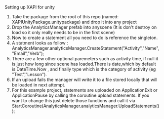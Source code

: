 Setting up XAPI for unity

1) Take the package from the root of this repo (named: XAPIUnityPackage.unitypackage) and drop it into any project <br>
2) Drop the AnalyticsManager prefab into anyscene (It is don't destroy on load so it only really needs to be in the first scene)
3) Now to create a statement all you need to do is reference the singleton.
4) A statment looks as follow : AnalyticsManager.analyticsManager.CreateStatement("Activity","Name","Email","Verb");
5) There are a few other optional paremeters such as activity time, if null it is just how long since scene has loaded.There is date,which by default is DateTime.Now , and finally type which is the category of activity (eg "Test","Lesson").
6) If an upload fails the manager will write it to a file stored locally that will be loaded in next attempt.
7) For this example project, statements are uploaded on ApplicationExit or ApplicationPause by calling the coroutine upload statements. If you want to change this just delete those functions and call it via StartCoroutine(AnalyticsManager.analyticsManager.UploadStatements()); 